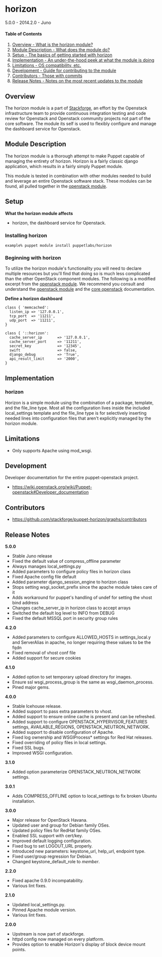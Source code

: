 horizon
=======

5.0.0 - 2014.2.0 - Juno

#### Table of Contents

1. [Overview - What is the horizon module?](#overview)
2. [Module Description - What does the module do?](#module-description)
3. [Setup - The basics of getting started with horizon](#setup)
4. [Implementation - An under-the-hood peek at what the module is doing](#implementation)
5. [Limitations - OS compatibility, etc.](#limitations)
6. [Development - Guide for contributing to the module](#development)
7. [Contributors - Those with commits](#contributors)
8. [Release Notes - Notes on the most recent updates to the module](#release-notes)

Overview
--------

The horizon module is a part of [Stackforge](https://github.com/stackforge), an effort by the Openstack infrastructure team to provide continuous integration testing and code review for Openstack and Openstack community projects not part of the core software.  The module its self is used to flexibly configure and manage the dashboard service for Openstack.

Module Description
------------------

The horizon module is a thorough attempt to make Puppet capable of managing the entirety of horizon.  Horizon is a fairly classic django application, which results in a fairly simply Puppet module.

This module is tested in combination with other modules needed to build and leverage an entire Openstack software stack.  These modules can be found, all pulled together in the [openstack module](https://github.com/stackforge/puppet-openstack).

Setup
-----

**What the horizon module affects**

* horizon, the dashboard service for Openstack.

### Installing horizon

    example% puppet module install puppetlabs/horizon

### Beginning with horizon

To utilize the horizon module's functionality you will need to declare multiple resources but you'll find that doing so is much less complicated than the other OpenStack component modules.  The following is a modified excerpt from the [openstack module](https://github.com/stackforge/puppet-openstack).  We recommend you consult and understand the [openstack module](https://github.com/stackforge/puppet-openstack) and the [core openstack](http://docs.openstack.org) documentation.

**Define a horizon dashboard**

```puppet
class { 'memcached':
  listen_ip => '127.0.0.1',
  tcp_port  => '11211',
  udp_port  => '11211',
}

class { '::horizon':
  cache_server_ip       => '127.0.0.1',
  cache_server_port     => '11211',
  secret_key            => '12345',
  swift                 => false,
  django_debug          => 'True',
  api_result_limit      => '2000',
}
```

Implementation
--------------

### horizon

Horizon is a simple module using the combination of a package, template, and the file_line type.  Most all the configuration lives inside the included local_settings template and the file_line type is for selectively inserting needed lines into configuration files that aren't explicitly managed by the horizon module.

Limitations
------------

* Only supports Apache using mod_wsgi.

Development
-----------

Developer documentation for the entire puppet-openstack project.

* https://wiki.openstack.org/wiki/Puppet-openstack#Developer_documentation

Contributors
------------

* https://github.com/stackforge/puppet-horizon/graphs/contributors

Release Notes
-------------

**5.0.0**

* Stable Juno release
* Fixed the default value of compress_offline parameter
* Always manages local_settings.py
* Added parameters to configure policy files in horizon class
* Fixed Apache config file default
* Added parameter django_session_engine to horizon class
* Stops setting wsgi_socket_prefix since the apache module takes care of it
* Adds workaround for puppet's handling of undef for setting the vhost bind address
* Changes cache_server_ip in horizon class to accept arrays
* Switched the default log level to INFO from DEBUG
* Fixed the default MSSQL port in security group rules

**4.2.0**

* Added parameters to configure ALLOWED_HOSTS in settings_local.y and
  ServerAlias in apache, no longer requiring these values to be the fqdn
* Fixed removal of vhost conf file
* Added support for secure cookies

**4.1.0**

* Added option to set temporary upload directory for images.
* Ensure ssl wsgi_process_group is the same as wsgi_daemon_process.
* Pined major gems.

**4.0.0**

* Stable Icehouse release.
* Added support to pass extra parameters to vhost.
* Added support to ensure online cache is present and can be refreshed.
* Added support to configure OPENSTACK_HYPERVISOR_FEATURES settings, AVAILABLE_REGIONS, OPENSTACK_NEUTRON_NETWORK.
* Added support to disable configuration of Apache.
* Fixed log ownership and WSGIProcess* settings for Red Hat releases.
* Fixed overriding of policy files in local settings.
* Fixed SSL bugs.
* Improved WSGI configuration.

**3.1.0**

* Added option parameterize OPENSTACK_NEUTRON_NETWORK settings.

**3.0.1**

* Adds COMPRESS_OFFLINE option to local_settings to fix broken Ubuntu installation.

**3.0.0**

* Major release for OpenStack Havana.
* Updated user and group for Debian family OSes.
* Updated policy files for RedHat family OSes.
* Enabled SSL support with cert/key.
* Improved default logging configuration.
* Fixed bug to set LOGOUT_URL properly.
* Introduced new parameters: keystone_url, help_url, endpoint type.
* Fixed user/group regression for Debian.
* Changed keystone_default_role to _member_.

**2.2.0**

* Fixed apache 0.9.0 incompatability.
* Various lint fixes.

**2.1.0**

* Updated local_settings.py.
* Pinned Apache module version.
* Various lint fixes.

**2.0.0**

* Upstream is now part of stackforge.
* httpd config now managed on every platform.
* Provides option to enable Horizon's display of block device mount points.

